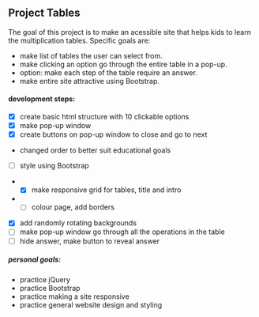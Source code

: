 ## Project Tables

The goal of this project is to make an acessible site that helps kids to learn the multiplication tables. Specific goals are:
* make list of tables the user can select from.
* make clicking an option go through the entire table in a pop-up.
* option: make each step of the table require an answer.
* make entire site attractive using Bootstrap.

#### development steps:
* [x] create basic html structure with 10 clickable options
* [x] make pop-up window
* [x] create buttons on pop-up window to close and go to next
- changed order to better suit educational goals
* [ ] style using Bootstrap
* * [x] make responsive grid for tables, title and intro
* * [ ] colour page, add borders
* [x] add randomly rotating backgrounds
* [ ] make pop-up window go through all the operations in the table
* [ ] hide answer, make button to reveal answer

##### personal goals:
* practice jQuery
* practice Bootstrap
* practice making a site responsive
* practice general website design and styling 
